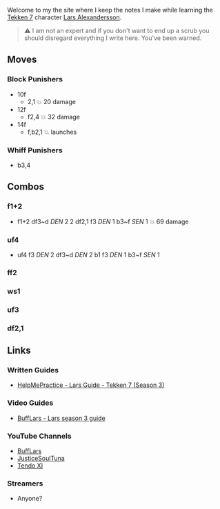 Welcome to my the site where I keep the notes I make while learning the [Tekken 7](https://en.wikipedia.org/wiki/Tekken_7) character [Lars Alexandersson](https://en.wikipedia.org/wiki/Lars_Alexandersson).

> :warning: I am not an expert and if you don't want to end up a scrub you should disregard everything I write here. You've been warned.

## Moves

### Block Punishers

- 10f
  - 2,1 :boom: 20 damage
- 12f
  - f2,4 :boom: 32 damage
- 14f
  - f,b2,1 :boom: launches

### Whiff Punishers

- b3,4

## Combos

### f1+2

- f1+2 df3\~d *DEN* 2 2 df2,1 f3 *DEN* 1 b3\~f *SEN* 1 :boom: 69 damage

### uf4

- uf4 f3 *DEN* 2 df3\~d *DEN* 2 b1 f3 *DEN* 1 b3\~f *SEN* 1

### ff2

### ws1

### uf3

### df2,1

## Links

### Written Guides

- [HelpMePractice - Lars Guide - Tekken 7 (Season 3)](https://docs.google.com/document/d/1OUvKXID4n4a2XuFL7qJWBLlU_3C6rBu_Cb4MxWHrP5o/edit?usp=drivesdk)

### Video Guides

- [BuffLars - Lars season 3 guide](https://www.youtube.com/watch?v=60D7B4Sk1e0)

### YouTube Channels

- [BuffLars](https://www.youtube.com/user/JFRAC601)
- [JusticeSoulTuna](https://www.youtube.com/user/TheSoulOfBasement15)
- [Tendo XI](https://www.youtube.com/user/SuperNicksonic)

### Streamers

- Anyone?
